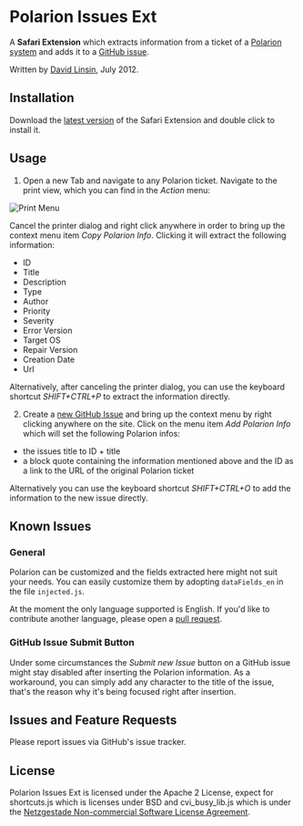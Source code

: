 # Polarion Issues Ext

A __Safari Extension__ which extracts information from a ticket of a [Polarion system](http://www.polarion.com/) 
and adds it to a [GitHub issue](https://github.com/dlinsin/Polarion-Issues-Ext/issues).

Written by [David Linsin](http://dlinsin.github.com), July 2012.

## Installation

Download the [latest version](https://github.com/downloads/dlinsin/Polarion-Issues-Ext/polarion_issues_ext-1.1.safariextz) of the Safari Extension 
and double click to install it.

## Usage

1. Open a new Tab and navigate to any Polarion ticket. Navigate to the print view, which you can find in the _Action_ menu:

![Print Menu](https://github.com/downloads/dlinsin/Polarion-Issues-Ext/print_menu.png)

Cancel the printer dialog and right click anywhere in order to bring up the context menu item _Copy Polarion Info_. 
Clicking it will extract the following information:

  * ID
  * Title
  * Description
  * Type
  * Author
  * Priority
  * Severity
  * Error Version
  * Target OS
  * Repair Version
  * Creation Date
  * Url 

Alternatively, after canceling the printer dialog, you can use the keyboard shortcut _SHIFT+CTRL+P_ to extract the information 
directly.

2. Create a [new GitHub Issue](https://github.com/dlinsin/Polarion-Issues-Ext/issues/new) and 
bring up the context menu by right clicking anywhere on the site. Click on the menu item 
_Add Polarion Info_ which will set the following Polarion infos:

  * the issues title to ID + title
  * a block quote containing the information mentioned above and the ID as a link to the URL of the original Polarion ticket

Alternatively you can use the keyboard shortcut _SHIFT+CTRL+O_ to add the information to the 
new issue directly.

## Known Issues

### General

Polarion can be customized and the fields extracted here might not suit your needs. You can easily customize 
them by adopting `dataFields_en` in the file `injected.js`.

At the moment the only language supported is English. If you'd like to contribute another language, please 
open a [pull request](https://github.com/dlinsin/Polarion-Issues-Ext/pulls).

### GitHub Issue Submit Button

Under some circumstances the _Submit new Issue_ button on a GitHub issue might stay disabled after 
inserting the Polarion information. As a workaround, you can simply add any character to the title of 
the issue, that's the reason why it's being focused right after insertion.

## Issues and Feature Requests

Please report issues via GitHub's issue tracker.

## License

Polarion Issues Ext is licensed under the Apache 2 License, expect for shortcuts.js which is 
licenses under BSD and cvi_busy_lib.js which is under the [Netzgestade Non-commercial Software License Agreement](http://www.netzgesta.de/cvi/LICENSE.html). 
